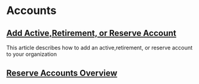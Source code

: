 # Accounts

## [Add Active,Retirement, or Reserve Account](https://mrets.github.io/Help/add_account)
This article describes how to add an active,retirement, or reserve account to your organization

## [Reserve Accounts Overview](https://mrets.github.io/Help/Reserve_Account_Overview)
